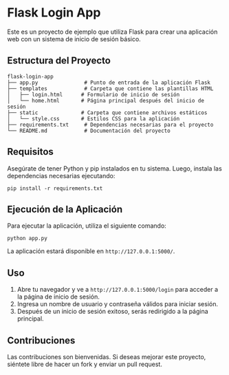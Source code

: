# Flask Login App

Este es un proyecto de ejemplo que utiliza Flask para crear una aplicación web con un sistema de inicio de sesión básico.

## Estructura del Proyecto

```
flask-login-app
├── app.py               # Punto de entrada de la aplicación Flask
├── templates            # Carpeta que contiene las plantillas HTML
│   ├── login.html      # Formulario de inicio de sesión
│   └── home.html       # Página principal después del inicio de sesión
├── static              # Carpeta que contiene archivos estáticos
│   └── style.css       # Estilos CSS para la aplicación
├── requirements.txt     # Dependencias necesarias para el proyecto
└── README.md            # Documentación del proyecto
```

## Requisitos

Asegúrate de tener Python y pip instalados en tu sistema. Luego, instala las dependencias necesarias ejecutando:

```
pip install -r requirements.txt
```

## Ejecución de la Aplicación

Para ejecutar la aplicación, utiliza el siguiente comando:

```
python app.py
```

La aplicación estará disponible en `http://127.0.0.1:5000/`.

## Uso

1. Abre tu navegador y ve a `http://127.0.0.1:5000/login` para acceder a la página de inicio de sesión.
2. Ingresa un nombre de usuario y contraseña válidos para iniciar sesión.
3. Después de un inicio de sesión exitoso, serás redirigido a la página principal.

## Contribuciones

Las contribuciones son bienvenidas. Si deseas mejorar este proyecto, siéntete libre de hacer un fork y enviar un pull request.